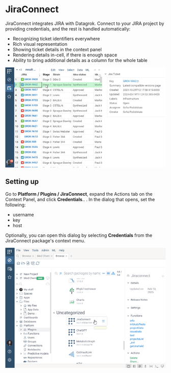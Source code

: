 # JiraConnect

JiraConnect integrates JIRA with Datagrok. Connect to your JIRA project by providing credentials,
and the rest is handled automatically:

* Recognizing ticket identifiers everywhere
* Rich visual representation
* Showing ticket details in the context panel
* Rendering details in-cell, if there is enough space
* Ability to bring additional details as a column for the whole table

![](img/jira.gif)

## Setting up 

Go to **Platform / Plugins / JiraConnect**, expand the Actions tab on the Context Panel, and click **Credentials**.. . In the dialog that opens, set the following:

- username 
- key
- host

Optionally, you can open this dialog by selecting **Credentials** from the JiraConnect package's context menu.

![](img/jira-cred-setup.gif)